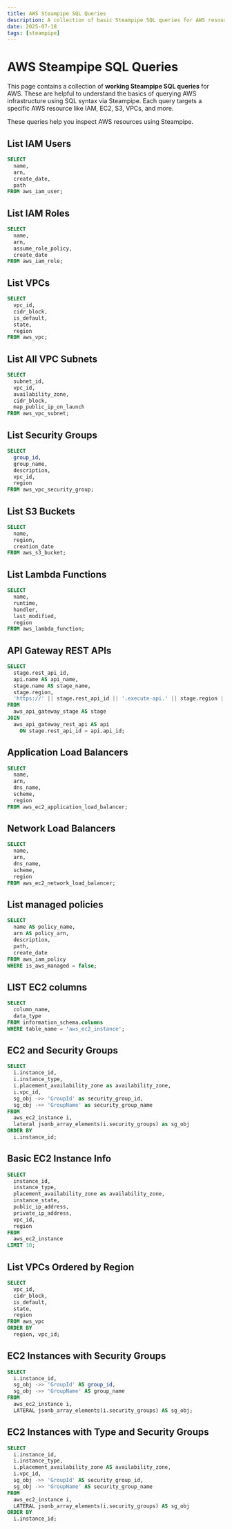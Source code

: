 ```yaml
---
title: AWS Steampipe SQL Queries
description: A collection of basic Steampipe SQL queries for AWS resources.
date: 2025-07-18
tags: [steampipe]
---
```


# AWS Steampipe SQL Queries

This page contains a collection of **working Steampipe SQL queries** for AWS.
These are helpful to understand the basics of querying AWS infrastructure using SQL syntax via Steampipe.
Each query targets a specific AWS resource like IAM, EC2, S3, VPCs, and more.

These queries help you inspect AWS resources using Steampipe.

<!-- more -->

## List IAM Users

```sql
SELECT
  name,
  arn,
  create_date,
  path
FROM aws_iam_user;
```

## List IAM Roles

```sql
SELECT
  name,
  arn,
  assume_role_policy,
  create_date
FROM aws_iam_role;
```

## List VPCs

```sql
SELECT
  vpc_id,
  cidr_block,
  is_default,
  state,
  region
FROM aws_vpc;
```

## List All VPC Subnets

```sql
SELECT
  subnet_id,
  vpc_id,
  availability_zone,
  cidr_block,
  map_public_ip_on_launch
FROM aws_vpc_subnet;
```

## List Security Groups

```sql
SELECT
  group_id,
  group_name,
  description,
  vpc_id,
  region
FROM aws_vpc_security_group;
```

## List S3 Buckets

```sql
SELECT
  name,
  region,
  creation_date
FROM aws_s3_bucket;
```

## List Lambda Functions

```sql
SELECT
  name,
  runtime,
  handler,
  last_modified,
  region
FROM aws_lambda_function;
```

## API Gateway REST APIs

```sql
SELECT
  stage.rest_api_id,
  api.name AS api_name,
  stage.name AS stage_name,
  stage.region,
  'https://' || stage.rest_api_id || '.execute-api.' || stage.region || '.amazonaws.com/' || stage.name AS invoke_url
FROM
  aws_api_gateway_stage AS stage
JOIN
  aws_api_gateway_rest_api AS api
    ON stage.rest_api_id = api.api_id;
```

## Application Load Balancers

```sql
SELECT
  name,
  arn,
  dns_name,
  scheme,
  region
FROM aws_ec2_application_load_balancer;
```

## Network Load Balancers

```sql
SELECT
  name,
  arn,
  dns_name,
  scheme,
  region
FROM aws_ec2_network_load_balancer;
```

## List managed policies

```sql
SELECT
  name AS policy_name,
  arn AS policy_arn,
  description,
  path,
  create_date
FROM aws_iam_policy
WHERE is_aws_managed = false;
```

## LIST EC2 columns

```sql
SELECT
  column_name,
  data_type
FROM information_schema.columns
WHERE table_name = 'aws_ec2_instance';
```

## EC2 and Security Groups

```sql
SELECT
  i.instance_id,
  i.instance_type,
  i.placement_availability_zone as availability_zone,
  i.vpc_id,
  sg_obj ->> 'GroupId' as security_group_id,
  sg_obj ->> 'GroupName' as security_group_name
FROM
  aws_ec2_instance i,
  lateral jsonb_array_elements(i.security_groups) as sg_obj
ORDER BY
  i.instance_id;
```

## Basic EC2 Instance Info

```sql
SELECT
  instance_id,
  instance_type,
  placement_availability_zone as availability_zone,
  instance_state,
  public_ip_address,
  private_ip_address,
  vpc_id,
  region
FROM
  aws_ec2_instance
LIMIT 10;
```

## List VPCs Ordered by Region

```sql
SELECT
  vpc_id,
  cidr_block,
  is_default,
  state,
  region
FROM aws_vpc
ORDER BY
  region, vpc_id;
```

## EC2 Instances with Security Groups

```sql
SELECT
  i.instance_id,
  sg_obj ->> 'GroupId' AS group_id,
  sg_obj ->> 'GroupName' AS group_name
FROM
  aws_ec2_instance i,
  LATERAL jsonb_array_elements(i.security_groups) AS sg_obj;
```

## EC2 Instances with Type and Security Groups

```sql
SELECT
  i.instance_id,
  i.instance_type,
  i.placement_availability_zone AS availability_zone,
  i.vpc_id,
  sg_obj ->> 'GroupId' AS security_group_id,
  sg_obj ->> 'GroupName' AS security_group_name
FROM
  aws_ec2_instance i,
  LATERAL jsonb_array_elements(i.security_groups) AS sg_obj
ORDER BY
  i.instance_id;
```

